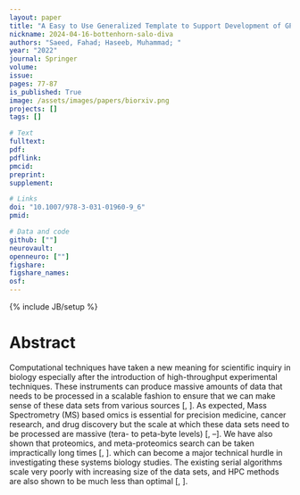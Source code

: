 ```yaml
---
layout: paper
title: "A Easy to Use Generalized Template to Support Development of GPU Algorithms"
nickname: 2024-04-16-bottenhorn-salo-diva
authors: "Saeed, Fahad; Haseeb, Muhammad; "
year: "2022"
journal: Springer
volume: 
issue:
pages: 77-87
is_published: True
image: /assets/images/papers/biorxiv.png
projects: []
tags: []

# Text
fulltext:
pdf:
pdflink:
pmcid:
preprint: 
supplement:

# Links
doi: "10.1007/978-3-031-01960-9_6"
pmid:

# Data and code
github: [""]
neurovault:
openneuro: [""]
figshare:
figshare_names:
osf:
---
```

{% include JB/setup %}

# Abstract

Computational techniques have taken a new meaning for scientific inquiry in biology especially after the introduction of high-throughput experimental techniques. These instruments can produce massive amounts of data that needs to be processed in a scalable fashion to ensure that we can make sense of these data sets from various sources [, ]. As expected, Mass Spectrometry (MS) based omics is essential for precision medicine, cancer research, and drug discovery but the scale at which these data sets need to be processed are massive (tera- to peta-byte levels) [, –]. We have also shown that proteomics, and meta-proteomics search can be taken impractically long times [, ]. which can become a major technical hurdle in investigating these systems biology studies. The existing serial algorithms scale very poorly with increasing size of the data sets, and HPC methods are also shown to be much less than optimal [, ].
